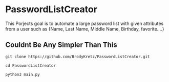 # PasswordListCreator
This Porjects goal is to automate a large password list with given attributes from a user such as {Name, Last Name, Middle Name, Birthday, favorite....}

## Couldnt Be Any Simpler Than This

```
git clone https://github.com/BrodyKretz/PasswordListCreator.git
```
```
cd PasswordListCreator
```
```
python3 main.py
```

